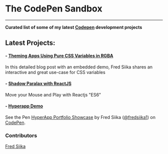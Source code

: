# The CodePen Sandbox
---
**Curated list of some of my latest [Codepen](https://codepen.io/fredsiika) development projects**


## Latest Projects: 

#### - [Theming Apps Using Pure CSS Variables in RGBA]()
In this detailed blog post with an embedded demo, Fred Siika shares an interactive and great use-case for CSS variables
#### - [Shadow Paralax with ReactJS](https://codepen.io/fredsiika1/pen/YvvXmW?editors=0110)
Move your Mouse and Play with Reactjs "ES6"
#### - [Hyperapp Demo](https://codepen.io/fredsiika1/pen/OaGBMo)

<p data-height="295" data-theme-id="dark" data-slug-hash="OaGBMo" data-default-tab="css,result" data-user="fredsiika1" data-pen-title="HyperApp Portfolio Showcase" data-preview="true" class="codepen">See the Pen <a href="https://codepen.io/fredsiika1/pen/OaGBMo/">HyperApp Portfolio Showcase</a> by Fred Siika (<a href="https://codepen.io/fredsiika1">@fredsiika1</a>) on <a href="https://codepen.io">CodePen</a>.</p>
<script async src="https://static.codepen.io/assets/embed/ei.js"></script>

### Contributors
[Fred Siika](https://github.com/fredsiika)
